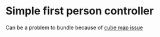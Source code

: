# Simple first person controller
Can be a problem to bundle because of [cube map issue](https://github.com/defold/defold/issues/6325)



